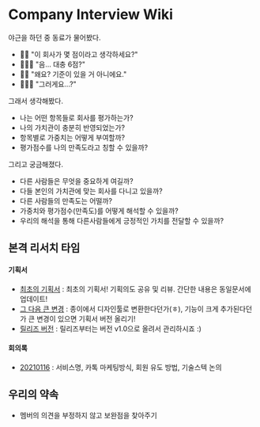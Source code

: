 # Company Interview Wiki
야근을 하던 중 동료가 물어봤다.
- 💁🏻‍ "이 회사가 몇 점이라고 생각하세요?"
- 👩🏻‍💻 "음... 대충 6점?"
- 💁🏻‍ "왜요? 기준이 있을 거 아니에요."
- 👩🏻‍💻 "그러게요...?"

그래서 생각해봤다.
- 나는 어떤 항목들로 회사를 평가하는가?
- 나의 가치관이 충분히 반영되었는가?
- 항목별로 가중치는 어떻게 부여할까?
- 평가점수를 나의 만족도라고 칭할 수 있을까?

그리고 궁금해졌다.
- 다른 사람들은 무엇을 중요하게 여길까?
- 다들 본인의 가치관에 맞는 회사를 다니고 있을까?
- 다른 사람들의 만족도는 어떨까?
- 가중치와 평가점수(만족도)를 어떻게 해석할 수 있을까?
- 우리의 해석을 통해 다른사람들에게 긍정적인 가치를 전달할 수 있을까?


## 본격 리서치 타임
#### 기획서
- [최초의 기획서](기획서/v0.1_최초의기획서.md) : 최초의 기획서! 기획의도 공유 및 리뷰. 간단한 내용은 동일문서에 업데이트!
- [그 다음 큰 변경](기획서) : 종이에서 디자인툴로 변환한다던가(ㅎ), 기능이 크게 추가된다던가 큰 변경이 있으면 기획서 버전 올리기!
- [릴리즈 버전](기획서) : 릴리즈부터는 버전 v1.0으로 올려서 관리하시죠 :)

#### 회의록
- [20210116](회의록/20210116_기획공유_및_기술스텍논의.md) : 서비스명, 카톡 마케팅방식, 회원 유도 방법, 기술스텍 논의

## 우리의 약속
- 멤버의 의견을 부정하지 않고 보완점을 찾아주기
